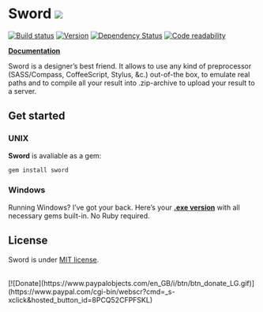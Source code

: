 Sword [![](http://so.mu/icons/sword.png)](http://so.mu/blog/sword)
=====
[![Build status](https://secure.travis-ci.org/somu/sword.png?branch=master)](http://travis-ci.org/somu/sword)
[![Version](https://badge.fury.io/rb/sword.png)](http://rubygems.org/gems/sword)
[![Dependency Status](https://gemnasium.com/somu/sword.png)](https://gemnasium.com/somu/sword)
[![Code readability](https://codeclimate.com/github/somu/sword.png)](https://codeclimate.com/github/somu/sword)

[**Documentation**](http://rubydoc.info/github/somu/sword/master/frames)

Sword is a designer’s best friend. It allows to use any kind of preprocessor (SASS/Compass, CoffeeScript, Stylus, &c.) out-of-the box, to emulate real paths and to compile all your result into .zip-archive to upload your result to a server.

Get started
-----------

### UNIX

**Sword** is avaliable as a gem:
```sh
gem install sword
```

### Windows

Running Windows? I’ve got your back. Here’s your [**.exe version**](https://github.com/somu/sword/blob/master/sword.exe?raw=true) with all necessary gems built-in. No Ruby required.

License
-------

Sword is under [MIT license](https://github.com/somu/sword/blob/master/license).

<br/>
[![Donate](https://www.paypalobjects.com/en_GB/i/btn/btn_donate_LG.gif)](https://www.paypal.com/cgi-bin/webscr?cmd=_s-xclick&hosted_button_id=8PCQ52CFPFSKL)
